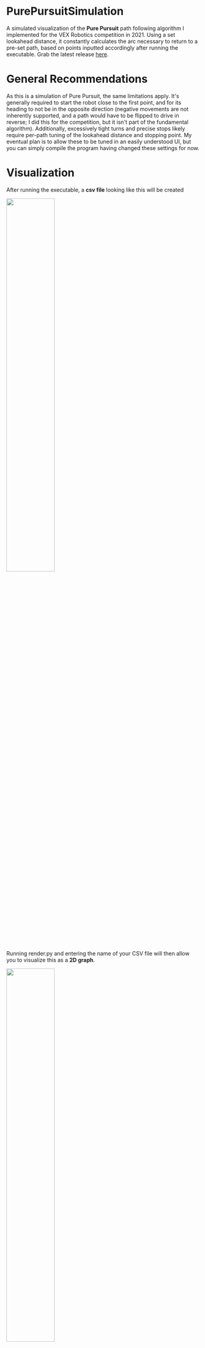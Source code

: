 # PurePursuitSimulation
A simulated visualization of the **Pure Pursuit** path following algorithm I implemented for the VEX Robotics competition in 2021. Using a set lookahead distance, it constantly calculates the arc necessary to return to a pre-set path, based on points inputted accordingly after running the executable. Grab the latest release [here](https://github.com/odepoint/PurePursuitSimulation/releases).


# General Recommendations
As this is a simulation of Pure Pursuit, the same limitations apply. It's generally required to start the robot close to the first point, and for its heading to not be in the opposite direction (negative movements are not inherently supported, and a path would have to be flipped to drive in reverse; I did this for the competition, but it isn't part of the fundamental algorithm). Additionally, excessively tight turns and precise stops likely require per-path tuning of the lookahead distance and stopping point. My eventual plan is to allow these to be tuned in an easily understood UI, but you can simply compile the program having changed these settings for now.

# Visualization
After running the executable, a **csv file** looking like this will be created 

<img src="https://i.imgur.com/OujDLYJ.png"  width=50% height=50%>

Running render.py and entering the name of your CSV file will then allow you to visualize this as a **2D graph**.

<img src="https://i.imgur.com/H0I5w2v.png"  width=50% height=50%>

# TODO
My eventual plan is to encapsulate the visualization and calculations into one interactive program, with toggleable settings for
1. Lookahead distance
2. Stopping point

and a rendering of it in real time

# Thanks

My friend [Liam](https://github.com/hpst3r) for bouncing ideas off with me, and refactoring the makefile to be multiplatform.
